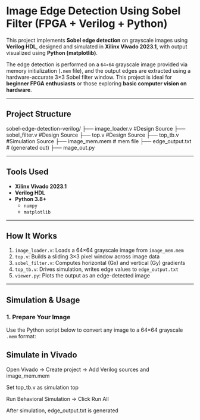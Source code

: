 #  Image Edge Detection Using Sobel Filter (FPGA + Verilog + Python)

This project implements **Sobel edge detection** on grayscale images using **Verilog HDL**, designed and simulated in **Xilinx Vivado 2023.1**, with output visualized using **Python (matplotlib)**.

The edge detection is performed on a `64×64` grayscale image provided via memory initialization (`.mem` file), and the output edges are extracted using a hardware-accurate 3×3 Sobel filter window. This project is ideal for **beginner FPGA enthusiasts** or those exploring **basic computer vision on hardware**.

---

##  Project Structure
sobel-edge-detection-verilog/
├── image_loader.v       #Design Source
├── sobel_filter.v       #Design Source
├── top.v                #Design Source
├── top_tb.v             #Simulation Source
├── image_mem.mem        # mem file 
├── edge_output.txt      # (generated out)
├── mage_out.py


---

##  Tools Used

-  **Xilinx Vivado 2023.1**
-  **Verilog HDL**
- **Python 3.8+**
  - `numpy`
  - `matplotlib`


---

## How It Works

1. `image_loader.v`: Loads a 64×64 grayscale image from `image_mem.mem`
2. `top.v`: Builds a sliding 3×3 pixel window across image data
3. `sobel_filter.v`: Computes horizontal (Gx) and vertical (Gy) gradients
4. `top_tb.v`: Drives simulation, writes edge values to `edge_output.txt`
5. `viewer.py`: Plots the output as an edge-detected image

---

##  Simulation & Usage

### 1. Prepare Your Image

Use the Python script below to convert any image to a 64×64 grayscale `.mem` format:
## Simulate in Vivado
Open Vivado → Create project → Add Verilog sources and image_mem.mem

Set top_tb.v as simulation top

Run Behavioral Simulation → Click Run All

After simulation, edge_output.txt is generated


